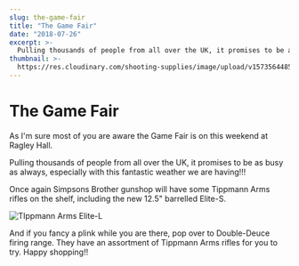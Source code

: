 ```yaml
---
slug: the-game-fair
title: "The Game Fair"
date: "2018-07-26"
excerpt: >-
  Pulling thousands of people from all over the UK, it promises to be as busy as always, especially with this fantastic weather we are having!!!
thumbnail: >-
  https://res.cloudinary.com/shooting-supplies/image/upload/v1573564485/Tippmann-Arms-Image-1-from-their-Website_mjvwby_y4dbbs_kuvh11.jpg
---
```


# **The Game Fair**

As I'm sure most of you are aware the Game Fair is on this weekend at Ragley Hall.

Pulling thousands of people from all over the UK, it promises to be as busy as always, especially with this fantastic weather we are having!!!

Once again Simpsons Brother gunshop will have some Tippmann Arms rifles on the shelf, including the new 12.5" barrelled Elite-S.

![TIppmann Arms Elite-L](https://res.cloudinary.com/shooting-supplies/image/upload/v1573564485/Tippmann-Arms-Image-1-from-their-Website_mjvwby_y4dbbs_kuvh11.jpg)

And if you fancy a plink while you are there, pop over to Double-Deuce firing range. They have an assortment of Tippmann Arms rifles for you to try. Happy shopping!!
